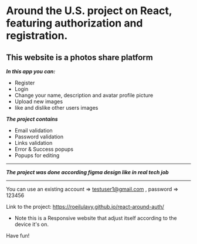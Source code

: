 # Around the U.S. project on React, featuring authorization and registration.

## This website is a photos share platform

**_In this app you can:_**
- Register
- Login
- Change your name, description and avatar profile picture
- Upload new images
- like and dislike other users images

**_The project contains_**
- Email validation
- Password validation
- Links validation
- Error & Success popups
- Popups for editing

---

**_The project was done according figma design like in real tech job_**

---

You can use an existing account => testuser1@gmail.com , password => 123456

Link to the project: https://roeilulavy.github.io/react-around-auth/

- Note this is a Responsive website that adjust itself according to the device it's on.

Have fun!
